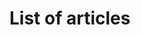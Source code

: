 <!-- TITLE: Arena 2018 -->
<!-- SUBTITLE: A quick glance at the articles published in the Arena App. -->

# List of articles
